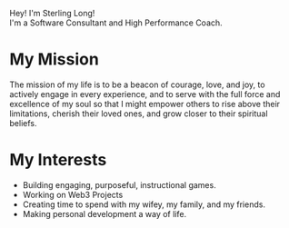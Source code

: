 Hey! I'm Sterling Long!  
I'm a Software Consultant and High Performance Coach.  

# My Mission

The mission of my life is to be a beacon of courage, love, and joy, to actively engage in every experience, and to serve with the full force and excellence of my soul so that I might empower others to rise above their limitations, cherish their loved ones, and grow closer to their spiritual beliefs.

# My Interests

- Building engaging, purposeful, instructional games.
- Working on Web3 Projects
- Creating time to spend with my wifey, my family, and my friends.
- Making personal development a way of life.
